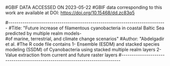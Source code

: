 #GBIF DATA ACCESSED ON 2023-05-22
#GBIF data corresponding to this work are available at DOI: https://doi.org/10.15468/dd.zc83q5

#-----------------------------------------------------------------------------
#Title: "Future increase of filamentous cyanobacteria in coastal Baltic Sea predicted by multiple realm models-  
#of marine, terrestrial, and climate change scenarios"
#Author: "Abdelgadir et al.
#The R code file contains 
1- Ensemble (ESDM) and stacked species modeling (SSDM) of Cyanobacteria using stacked multiple realm layers
2- Value extraction from current and future raster layers
#-----------------------------------------------------------------------------
